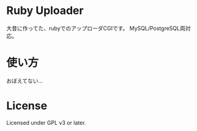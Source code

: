 Ruby Uploader
=====
大昔に作ってた、rubyでのアップローダCGIです。
MySQL/PostgreSQL両対応。

使い方
======
おぼえてない…

License
=====
Licensed under GPL v3 or later.
